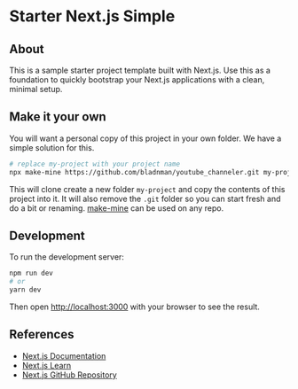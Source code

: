 # Starter Next.js Simple

## About
This is a sample starter project template built with Next.js. Use this as a foundation to quickly bootstrap your Next.js applications with a clean, minimal setup.

## Make it your own
You will want a personal copy of this project in your own folder. We have a simple solution for this.

```bash
# replace my-project with your project name
npx make-mine https://github.com/bladnman/youtube_channeler.git my-project
```

This will clone create a new folder `my-project` and copy the contents of this project into it. It will also remove the `.git` folder so you can start fresh and do a bit or renaming. [make-mine](https://www.npmjs.com/package/make-mine) can be used on any repo.


## Development
To run the development server:

```bash
npm run dev
# or
yarn dev
```

Then open [http://localhost:3000](http://localhost:3000) with your browser to see the result.

## References
- [Next.js Documentation](https://nextjs.org/docs)
- [Next.js Learn](https://nextjs.org/learn)
- [Next.js GitHub Repository](https://github.com/vercel/next.js)
